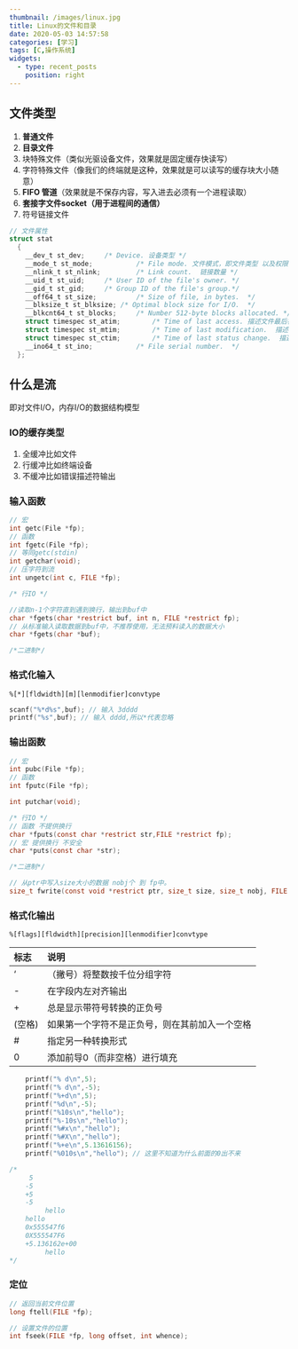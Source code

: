 ```yaml
---
thumbnail: /images/linux.jpg
title: Linux的文件和目录
date: 2020-05-03 14:57:58
categories: [学习]
tags: [C,操作系统]
widgets: 
  - type: recent_posts
    position: right
---
```




## 文件类型

1. **普通文件**
2. **目录文件**
3. 块特殊文件（类似光驱设备文件，效果就是固定缓存快读写）
4. 字符特殊文件（像我们的终端就是这种，效果就是可以读写的缓存块大小随意）
5. **FIFO 管道**（效果就是不保存内容，写入进去必须有一个进程读取）
6. **套接字文件socket（用于进程间的通信）**
7. 符号链接文件



<!-- more -->



```c
// 文件属性
struct stat
  {
    __dev_t st_dev;		/* Device. 设备类型 */
    __mode_t st_mode;			/* File mode. 文件模式，即文件类型 以及权限 */
    __nlink_t st_nlink;			/* Link count.  链接数量 */
    __uid_t st_uid;		/* User ID of the file's owner.	*/
    __gid_t st_gid;		/* Group ID of the file's group.*/
    __off64_t st_size;			/* Size of file, in bytes.  */
    __blksize_t st_blksize;	/* Optimal block size for I/O.  */
    __blkcnt64_t st_blocks;		/* Number 512-byte blocks allocated. */
    struct timespec st_atim;		/* Time of last access. 描述文件最后被访问的时间 比如 read */
    struct timespec st_mtim;		/* Time of last modification.  描述最后文件被更改的时间 比如 write */
    struct timespec st_ctim;		/* Time of last status change.  描述 i节点被修改的最后时间 比如chown chmod*/
    __ino64_t st_ino;			/* File serial number.	*/
  };
```





## 什么是流

即对文件I/O，内存I/O的数据结构模型

### IO的缓存类型

1. 全缓冲比如文件
2. 行缓冲比如终端设备
3. 不缓冲比如错误描述符输出



### 输入函数

```c
// 宏
int getc(File *fp);
// 函数
int fgetc(File *fp);
// 等同getc(stdin)
int getchar(void);
// 压字符到流
int ungetc(int c, FILE *fp);

/* 行IO */

//读取n-1个字符直到遇到换行，输出到buf中
char *fgets(char *restrict buf, int n, FILE *restrict fp);
// 从标准输入读取数据到buf中，不推荐使用，无法预料读入的数据大小
char *fgets(char *buf);

/*二进制*/
```

### 格式化输入

`%[*][fldwidth][m][lenmodifier]convtype`

```c
scanf("%*d%s",buf); // 输入 3dddd
printf("%s",buf); // 输入 dddd,所以*代表忽略
```



### 输出函数

```c
// 宏
int pubc(File *fp);
// 函数
int fputc(File *fp);

int putchar(void);

/* 行IO */
// 函数 不提供换行
char *fputs(const char *restrict str,FILE *restrict fp);
// 宏 提供换行 不安全
char *puts(const char *str);

/*二进制*/

// 从ptr中写入size大小的数据 nobj个 到 fp中。
size_t fwrite(const void *restrict ptr, size_t size, size_t nobj, FILE *restrict fp);
```

### 格式化输出

`%[flags][fldwidth][precision][lenmodifier]convtype`

| 标志   | 说明                                           |
| :----- | :--------------------------------------------- |
| ‘      | （撇号）将整数按千位分组字符                   |
| -      | 在字段内左对齐输出                             |
| +      | 总是显示带符号转换的正负号                     |
| (空格) | 如果第一个字符不是正负号，则在其前加入一个空格 |
| #      | 指定另一种转换形式                             |
| 0      | 添加前导0（而非空格）进行填充                  |

```c
    printf("% d\n",5);
    printf("% d\n",-5);
    printf("%+d\n",5);
    printf("%d\n",-5);
    printf("%10s\n","hello");
    printf("%-10s\n","hello");
    printf("%#x\n","hello");
    printf("%#X\n","hello");
    printf("%+e\n",5.13616156);
    printf("%010s\n","hello"); // 这里不知道为什么前面的0出不来

/*
     5
    -5
    +5
    -5
         hello
    hello     
    0x555547f6
    0X555547F6
    +5.136162e+00
         hello
*/
```





### 定位

```c
// 返回当前文件位置
long ftell(FILE *fp);

// 设置文件的位置
int fseek(FILE *fp, long offset, int whence);

```

